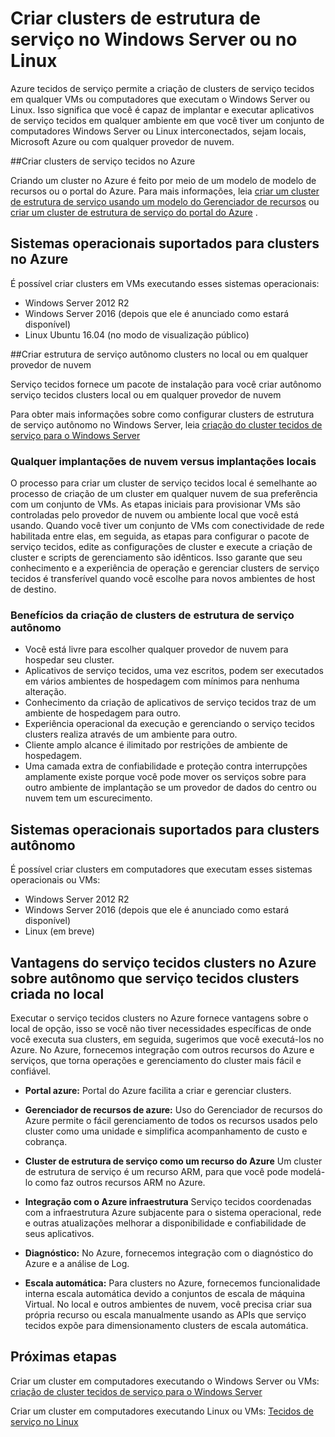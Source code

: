 <properties
   pageTitle="Criar clusters de estrutura de serviço do Azure no Windows Server e Linux | Microsoft Azure"
   description="Clusters de serviço tecidos executados no Windows Server e Linux, que significa que você poderá implantar e aplicativos de serviço tecidos de host é possível executar o Windows Server ou Linux."
   services="service-fabric"
   documentationCenter=".net"
   authors="Chackdan"
   manager="timlt"
   editor=""/>

<tags
   ms.service="service-fabric"
   ms.devlang="dotNet"
   ms.topic="article"
   ms.tgt_pltfrm="NA"
   ms.workload="NA"
   ms.date="09/22/2016"
   ms.author="chackdan"/>

# <a name="create-service-fabric-clusters-on-windows-server-or-linux"></a>Criar clusters de estrutura de serviço no Windows Server ou no Linux

Azure tecidos de serviço permite a criação de clusters de serviço tecidos em qualquer VMs ou computadores que executam o Windows Server ou Linux. Isso significa que você é capaz de implantar e executar aplicativos de serviço tecidos em qualquer ambiente em que você tiver um conjunto de computadores Windows Server ou Linux interconectados, sejam locais, Microsoft Azure ou com qualquer provedor de nuvem.

##<a name="create-service-fabric-clusters-on-azure"></a>Criar clusters de serviço tecidos no Azure

Criando um cluster no Azure é feito por meio de um modelo de modelo de recursos ou o portal do Azure. Para mais informações, leia [criar um cluster de estrutura de serviço usando um modelo do Gerenciador de recursos](service-fabric-cluster-creation-via-arm.md) ou [criar um cluster de estrutura de serviço do portal do Azure](service-fabric-cluster-creation-via-portal.md) .

## <a name="supported-operating-systems-for-clusters-on-azure"></a>Sistemas operacionais suportados para clusters no Azure

É possível criar clusters em VMs executando esses sistemas operacionais:

* Windows Server 2012 R2
* Windows Server 2016 (depois que ele é anunciado como estará disponível)
* Linux Ubuntu 16.04 (no modo de visualização público) 


##<a name="create-service-fabric-standalone-clusters-on-premise-or-with-any-cloud-provider"></a>Criar estrutura de serviço autônomo clusters no local ou em qualquer provedor de nuvem

Serviço tecidos fornece um pacote de instalação para você criar autônomo serviço tecidos clusters local ou em qualquer provedor de nuvem

Para obter mais informações sobre como configurar clusters de estrutura de serviço autônomo no Windows Server, leia [criação do cluster tecidos de serviço para o Windows Server](service-fabric-cluster-creation-for-windows-server.md)

### <a name="any-cloud-deployments-vs-on-premises-deployments"></a>Qualquer implantações de nuvem versus implantações locais
O processo para criar um cluster de serviço tecidos local é semelhante ao processo de criação de um cluster em qualquer nuvem de sua preferência com um conjunto de VMs. As etapas iniciais para provisionar VMs são controladas pelo provedor de nuvem ou ambiente local que você está usando. Quando você tiver um conjunto de VMs com conectividade de rede habilitada entre elas, em seguida, as etapas para configurar o pacote de serviço tecidos, edite as configurações de cluster e execute a criação de cluster e scripts de gerenciamento são idênticos. Isso garante que seu conhecimento e a experiência de operação e gerenciar clusters de serviço tecidos é transferível quando você escolhe para novos ambientes de host de destino.

### <a name="benefits-of-creating-standalone-service-fabric-clusters"></a>Benefícios da criação de clusters de estrutura de serviço autônomo
* Você está livre para escolher qualquer provedor de nuvem para hospedar seu cluster.
* Aplicativos de serviço tecidos, uma vez escritos, podem ser executados em vários ambientes de hospedagem com mínimos para nenhuma alteração.
* Conhecimento da criação de aplicativos de serviço tecidos traz de um ambiente de hospedagem para outro.
* Experiência operacional da execução e gerenciando o serviço tecidos clusters realiza através de um ambiente para outro.
* Cliente amplo alcance é ilimitado por restrições de ambiente de hospedagem.
* Uma camada extra de confiabilidade e proteção contra interrupções amplamente existe porque você pode mover os serviços sobre para outro ambiente de implantação se um provedor de dados do centro ou nuvem tem um escurecimento.

## <a name="supported-operating-systems-for-standalone-clusters"></a>Sistemas operacionais suportados para clusters autônomo
É possível criar clusters em computadores que executam esses sistemas operacionais ou VMs:

* Windows Server 2012 R2
* Windows Server 2016 (depois que ele é anunciado como estará disponível)
* Linux (em breve)

## <a name="advantages-of-service-fabric-clusters-on-azure-over-standalone-service-fabric-clusters-created-on-premises"></a>Vantagens do serviço tecidos clusters no Azure sobre autônomo que serviço tecidos clusters criada no local

Executar o serviço tecidos clusters no Azure fornece vantagens sobre o local de opção, isso se você não tiver necessidades específicas de onde você executa sua clusters, em seguida, sugerimos que você executá-los no Azure. No Azure, fornecemos integração com outros recursos do Azure e serviços, que torna operações e gerenciamento do cluster mais fácil e confiável.

* **Portal azure:** Portal do Azure facilita a criar e gerenciar clusters.

* **Gerenciador de recursos de azure:** Uso do Gerenciador de recursos do Azure permite o fácil gerenciamento de todos os recursos usados pelo cluster como uma unidade e simplifica acompanhamento de custo e cobrança.
* **Cluster de estrutura de serviço como um recurso do Azure** Um cluster de estrutura de serviço é um recurso ARM, para que você pode modelá-lo como faz outros recursos ARM no Azure.
* **Integração com o Azure infraestrutura** Serviço tecidos coordenadas com a infraestrutura Azure subjacente para o sistema operacional, rede e outras atualizações melhorar a disponibilidade e confiabilidade de seus aplicativos.  
* **Diagnóstico:** No Azure, fornecemos integração com o diagnóstico do Azure e a análise de Log.
* **Escala automática:** Para clusters no Azure, fornecemos funcionalidade interna escala automática devido a conjuntos de escala de máquina Virtual. No local e outros ambientes de nuvem, você precisa criar sua própria recurso ou escala manualmente usando as APIs que serviço tecidos expõe para dimensionamento clusters de escala automática.

## <a name="next-steps"></a>Próximas etapas
Criar um cluster em computadores executando o Windows Server ou VMs: [criação de cluster tecidos de serviço para o Windows Server](service-fabric-cluster-creation-for-windows-server.md)

Criar um cluster em computadores executando Linux ou VMs: [Tecidos de serviço no Linux](service-fabric-linux-overview.md)
